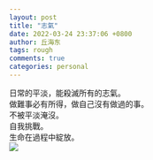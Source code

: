```yaml
---
layout: post
title: "志氣"
date: 2022-03-24 23:37:06 +0800
author: 丘海东 
tags: rough
comments: true
categories: personal
---
```

日常的平淡，能殺滅所有的志氣。  
做難事必有所得，做自己沒有做過的事。  
不被平淡淹沒。  
自我挑戰。  
生命在過程中綻放。  
![](http://r.photo.store.qq.com/psc?/V53xBhKC4JFvE03uTNAL1QWxNF3K6JJT/TmEUgtj9EK6.7V8ajmQrEMz29Wp5J31REEDaOBk6vMyqJkysnltBbC9Fm5zpbeL7mUYgGG7yb.OntLsWJot.D.fGVV8uP31if.85Zk557S0!/r)  
